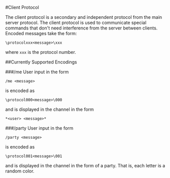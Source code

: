 #Client Protocol

The client protocol is a secondary and independent protocol from the main server
protocol. The client protocol is used to communicate special commands that 
don't need interference from the server between clients. Encoded messages take 
the form:
```
\protocolxxx<message>\xxx
```
where `xxx` is the protocol number.

##Currently Supported Encodings

###/me
User input in the form
```
/me <message>
```
is encoded as
```
\protocol000<message>\000
```
and is displayed in the channel in the form
```
*<user> <message>*
```

###/party
User input in the form
```
/party <message>
```
is encoded as 
```
\protocol001<message>\001
```
and is displayed in the channel in the form of a party. That is, 
each letter is a random color.
